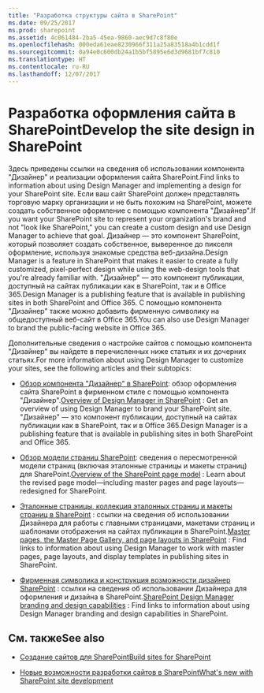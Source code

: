 ```yaml
---
title: "Разработка структуры сайта в SharePoint"
ms.date: 09/25/2017
ms.prod: sharepoint
ms.assetid: 4c061484-2ba5-45ea-9860-aec9d7c8f80e
ms.openlocfilehash: 000eda61eae8230966f311a25a83518a4b1cdd1f
ms.sourcegitcommit: 0a94e0c600db24a1b5bf5895e6d3d9681bf7c810
ms.translationtype: HT
ms.contentlocale: ru-RU
ms.lasthandoff: 12/07/2017
---
```

# <a name="develop-the-site-design-in-sharepoint"></a><span data-ttu-id="8aff6-102">Разработка оформления сайта в SharePoint</span><span class="sxs-lookup"><span data-stu-id="8aff6-102">Develop the site design in SharePoint</span></span>
<span data-ttu-id="8aff6-103">Здесь приведены ссылки на сведения об использовании компонента "Дизайнер" и реализации оформления сайта SharePoint.</span><span class="sxs-lookup"><span data-stu-id="8aff6-103">Find links to information about using Design Manager and implementing a design for your SharePoint site.</span></span>
<span data-ttu-id="8aff6-104">Если ваш сайт SharePoint должен представлять торговую марку организации и не быть похожим на SharePoint, можете создать собственное оформление с помощью компонента "Дизайнер".</span><span class="sxs-lookup"><span data-stu-id="8aff6-104">If you want your SharePoint site to represent your organization's brand and not "look like SharePoint," you can create a custom design and use Design Manager to achieve that goal.</span></span> <span data-ttu-id="8aff6-105">Дизайнер — это компонент SharePoint, который позволяет создать собственное, выверенное до пикселя оформление, используя знакомые средства веб-дизайна.</span><span class="sxs-lookup"><span data-stu-id="8aff6-105">Design Manager is a feature in SharePoint that makes it easier to create a fully customized, pixel-perfect design while using the web-design tools that you're already familiar with.</span></span> <span data-ttu-id="8aff6-106">"Дизайнер" — это компонент публикации, доступный на сайтах публикации как в SharePoint, так и в Office 365.</span><span class="sxs-lookup"><span data-stu-id="8aff6-106">Design Manager is a publishing feature that is available in publishing sites in both SharePoint and Office 365.</span></span> <span data-ttu-id="8aff6-107">С помощью компонента "Дизайнер" также можно добавить фирменную символику на общедоступный веб-сайт в Office 365.</span><span class="sxs-lookup"><span data-stu-id="8aff6-107">You can also use Design Manager to brand the public-facing website in Office 365.</span></span>
  
    
    

<span data-ttu-id="8aff6-108">Дополнительные сведения о настройке сайтов с помощью компонента "Дизайнер" вы найдете в перечисленных ниже статьях и их дочерних статьях.</span><span class="sxs-lookup"><span data-stu-id="8aff6-108">For more information about using Design Manager to customize your sites, see the following articles and their subtopics:</span></span>
-  <span data-ttu-id="8aff6-109">[Обзор компонента "Дизайнер" в SharePoint](overview-of-design-manager-in-sharepoint.md): обзор оформления сайта SharePoint в фирменном стиле с помощью компонента "Дизайнер".</span><span class="sxs-lookup"><span data-stu-id="8aff6-109">[Overview of Design Manager in SharePoint](overview-of-design-manager-in-sharepoint.md) : Get an overview of using Design Manager to brand your SharePoint site.</span></span> <span data-ttu-id="8aff6-110">"Дизайнер" — это компонент публикации, доступный на сайтах публикации как в SharePoint, так и в Office 365.</span><span class="sxs-lookup"><span data-stu-id="8aff6-110">Design Manager is a publishing feature that is available in publishing sites in both SharePoint and Office 365.</span></span>
    
  
-  <span data-ttu-id="8aff6-111">[Обзор модели страниц SharePoint](overview-of-the-sharepoint-page-model.md): сведения о пересмотренной модели страниц (включая эталонные страницы и макеты страниц) для SharePoint.</span><span class="sxs-lookup"><span data-stu-id="8aff6-111">[Overview of the SharePoint page model](overview-of-the-sharepoint-page-model.md) : Learn about the revised page model—including master pages and page layouts—redesigned for SharePoint.</span></span>
    
  
-  <span data-ttu-id="8aff6-112">[Эталонные страницы, коллекция эталонных страниц и макеты страниц в SharePoint](master-pages-the-master-page-gallery-and-page-layouts-in-sharepoint.md) : ссылки на сведения об использовании Дизайнера для работы с главными страницами, макетами страниц и шаблонами отображения на сайтах публикации в SharePoint.</span><span class="sxs-lookup"><span data-stu-id="8aff6-112">[Master pages, the Master Page Gallery, and page layouts in SharePoint](master-pages-the-master-page-gallery-and-page-layouts-in-sharepoint.md) : Find links to information about using Design Manager to work with master pages, page layouts, and display templates in publishing sites in SharePoint.</span></span>
    
  
-  <span data-ttu-id="8aff6-113">[Фирменная символика и конструкция возможности дизайнер SharePoint](sharepoint-design-manager-branding-and-design-capabilities.md) : ссылки на сведения об использовании Дизайнера для оформления и дизайна в SharePoint.</span><span class="sxs-lookup"><span data-stu-id="8aff6-113">[SharePoint Design Manager branding and design capabilities](sharepoint-design-manager-branding-and-design-capabilities.md) : Find links to information about using Design Manager branding and design capabilities in SharePoint.</span></span>
    
  

## <a name="see-also"></a><span data-ttu-id="8aff6-114">См. также</span><span class="sxs-lookup"><span data-stu-id="8aff6-114">See also</span></span>
<span data-ttu-id="8aff6-115"><a name="bk_addresources"> </a></span><span class="sxs-lookup"><span data-stu-id="8aff6-115"><a name="bk_addresources"> </a></span></span>


-  [<span data-ttu-id="8aff6-116">Создание сайтов для SharePoint</span><span class="sxs-lookup"><span data-stu-id="8aff6-116">Build sites for SharePoint</span></span>](build-sites-for-sharepoint.md)
    
  
-  [<span data-ttu-id="8aff6-117">Новые возможности разработки сайтов в SharePoint</span><span class="sxs-lookup"><span data-stu-id="8aff6-117">What's new with SharePoint site development</span></span>](what-s-new-with-sharepoint-site-development.md)
    
  


